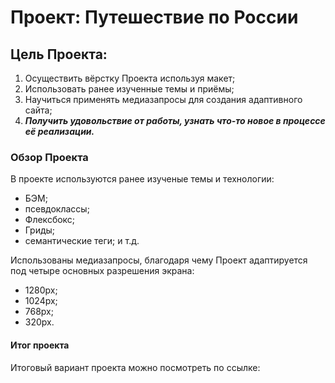 # Проект: Путешествие по России

## Цель Проекта:
1. Осуществить вёрстку Проекта используя макет;
2. Использовать ранее изученные темы и приёмы;
3. Научиться применять медиазапросы для создания адаптивного сайта;
4. ***Получить удовольствие от работы, узнать что-то новое в процессе её реализации.***

### Обзор Проекта
В проекте используются ранее изученые темы и технологии:
- БЭМ;
- псевдоклассы;
- Флексбокс;
- Гриды;
- семантические теги;
и т.д.

Использованы медиазапросы, благодаря чему Проект адаптируется под четыре основных разрешения экрана:
- 1280px;
- 1024px;
- 768px;
- 320px.

#### Итог проекта

Итоговый вариант проекта можно посмотреть по ссылке:




